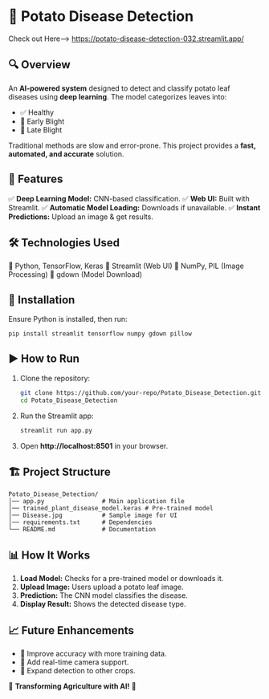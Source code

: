 # 🌿 Potato Disease Detection

Check out Here--> https://potato-disease-detection-032.streamlit.app/

## 🔍 Overview

An **AI-powered system** designed to detect and classify potato leaf diseases using **deep learning**. The model categorizes leaves into:
- ✅ Healthy
- 🍂 Early Blight
- 🍃 Late Blight

Traditional methods are slow and error-prone. This project provides a **fast, automated, and accurate** solution.

## 🚀 Features

✅ **Deep Learning Model:** CNN-based classification.
✅ **Web UI:** Built with Streamlit.
✅ **Automatic Model Loading:** Downloads if unavailable.
✅ **Instant Predictions:** Upload an image & get results.


## 🛠 Technologies Used

🔹 Python, TensorFlow, Keras
🔹 Streamlit (Web UI)
🔹 NumPy, PIL (Image Processing)
🔹 gdown (Model Download)

## 📌 Installation
Ensure Python is installed, then run:
```bash
pip install streamlit tensorflow numpy gdown pillow
```

## ▶️ How to Run
1. Clone the repository:
   ```bash
   git clone https://github.com/your-repo/Potato_Disease_Detection.git
   cd Potato_Disease_Detection
   ```
2. Run the Streamlit app:
   ```bash
   streamlit run app.py
   ```
3. Open **http://localhost:8501** in your browser.

## 🏗 Project Structure
```
Potato_Disease_Detection/
│── app.py                # Main application file
│── trained_plant_disease_model.keras # Pre-trained model
│── Disease.jpg           # Sample image for UI
│── requirements.txt      # Dependencies
└── README.md             # Documentation
```

## 📊 How It Works

1. **Load Model:** Checks for a pre-trained model or downloads it.
2. **Upload Image:** Users upload a potato leaf image.
3. **Prediction:** The CNN model classifies the disease.
4. **Display Result:** Shows the detected disease type.

## 📈 Future Enhancements

- 🔼 Improve accuracy with more training data.
- 📸 Add real-time camera support.
- 🌾 Expand detection to other crops.


🚀 **Transforming Agriculture with AI!** 🌱


